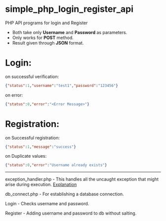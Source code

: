 # simple_php_login_register_api
PHP API programs for login and Register

- Both take only **Username** and **Password** as parameters.
- Only works for **POST** method.
- Result given through **JSON** format.
# Login:
on successful verification:
```json
{"status":1,"username":"test1","password":"123456"}
```
on error:
```json
{"status":0,"error":"<Error Message>"}
```
# Registration:
on Successful registration:
```json
{"status":1,"message":"success"}
```
on Duplicate values:
```json
{"status":0,"error":"Username already exists"}
```
---
exception_handler.php - This handles all the uncaught exception that might arise during execution.  [Explanation](https://phpdelusions.net/pdo#errors)

db_connect.php - For establishing a database connection.

Login - Checks username and password. 

Register - Adding username and password to db without salting.

